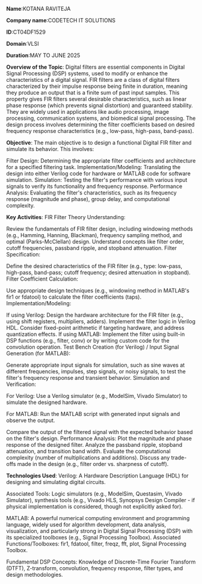 **Name**:KOTANA RAVITEJA

**Company name**:CODETECH IT SOLUTIONS

**ID**:CT04DF1529

**Domain**:VLSI

**Duration**:MAY TO JUNE 2025

**Overview of the Topic**: Digital filters are essential components in Digital Signal Processing (DSP) systems, used to modify or enhance the characteristics of a digital signal. FIR filters are a class of digital filters characterized by their impulse response being finite in duration, meaning they produce an output that is a finite sum of past input samples. This property gives FIR filters several desirable characteristics, such as linear phase response (which prevents signal distortion) and guaranteed stability. They are widely used in applications like audio processing, image processing, communication systems, and biomedical signal processing. The design process involves determining the filter coefficients based on desired frequency response characteristics (e.g., low-pass, high-pass, band-pass).

**Objective**: The main objective is to design a functional Digital FIR filter and simulate its behavior. This involves:

Filter Design: Determining the appropriate filter coefficients and architecture for a specified filtering task. Implementation/Modeling: Translating the design into either Verilog code for hardware or MATLAB code for software simulation. Simulation: Testing the filter's performance with various input signals to verify its functionality and frequency response. Performance Analysis: Evaluating the filter's characteristics, such as its frequency response (magnitude and phase), group delay, and computational complexity.

**Key Activities**: FIR Filter Theory Understanding:

Review the fundamentals of FIR filter design, including windowing methods (e.g., Hamming, Hanning, Blackman), frequency sampling method, and optimal (Parks-McClellan) design. Understand concepts like filter order, cutoff frequencies, passband ripple, and stopband attenuation. Filter Specification:

Define the desired characteristics of the FIR filter (e.g., type: low-pass, high-pass, band-pass; cutoff frequency; desired attenuation in stopband). Filter Coefficient Calculation:

Use appropriate design techniques (e.g., windowing method in MATLAB's fir1 or fdatool) to calculate the filter coefficients (taps). Implementation/Modeling:

If using Verilog: Design the hardware architecture for the FIR filter (e.g., using shift registers, multipliers, adders). Implement the filter logic in Verilog HDL. Consider fixed-point arithmetic if targeting hardware, and address quantization effects. If using MATLAB: Implement the filter using built-in DSP functions (e.g., filter, conv) or by writing custom code for the convolution operation. Test Bench Creation (for Verilog) / Input Signal Generation (for MATLAB):

Generate appropriate input signals for simulation, such as sine waves at different frequencies, impulses, step signals, or noisy signals, to test the filter's frequency response and transient behavior. Simulation and Verification:

For Verilog: Use a Verilog simulator (e.g., ModelSim, Vivado Simulator) to simulate the designed hardware.

For MATLAB: Run the MATLAB script with generated input signals and observe the output.

Compare the output of the filtered signal with the expected behavior based on the filter's design. Performance Analysis: Plot the magnitude and phase response of the designed filter. Analyze the passband ripple, stopband attenuation, and transition band width. Evaluate the computational complexity (number of multiplications and additions). Discuss any trade-offs made in the design (e.g., filter order vs. sharpness of cutoff).

**Technologies Used**: Verilog: A Hardware Description Language (HDL) for designing and simulating digital circuits.

Associated Tools: Logic simulators (e.g., ModelSim, Questasim, Vivado Simulator), synthesis tools (e.g., Vivado HLS, Synopsys Design Compiler - if physical implementation is considered, though not explicitly asked for).

MATLAB: A powerful numerical computing environment and programming language, widely used for algorithm development, data analysis, visualization, and particularly strong in Digital Signal Processing (DSP) with its specialized toolboxes (e.g., Signal Processing Toolbox). Associated Functions/Toolboxes: fir1, fdatool, filter, freqz, fft, plot, Signal Processing Toolbox.

Fundamental DSP Concepts: Knowledge of Discrete-Time Fourier Transform (DTFT), Z-transform, convolution, frequency response, filter types, and design methodologies.
